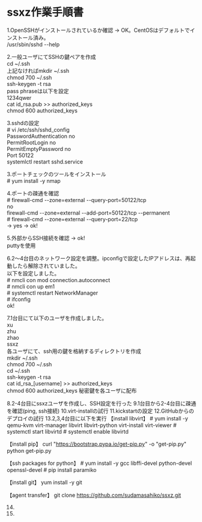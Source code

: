 # ssxz作業手順書  
  
1.OpenSSHがインストールされているか確認 -> OK。CentOSはデフォルトでインストール済み。  
/usr/sbin/sshd --help  
  
2.一般ユーザにてSSHの鍵ペアを作成  
cd ~/.ssh  
上記なければmkdir ~/.ssh  
chmod 700 ~/.ssh  
ssh-keygen -t rsa  
pass phraseは以下を設定  
1234qwer  
cat id_rsa.pub >> authorized_keys  
chmod 600 authorized_keys  
  
3.sshdの設定  
\# vi /etc/ssh/sshd_config  
PasswordAuthentication no  
PermitRootLogin no  
PermitEmptyPassword no  
Port 50122  
systemlctl restart sshd.service  
  
3.ポートチェックのツールをインストール  
\# yum install -y nmap  
  
4.ポートの疎通を確認  
\# firewall-cmd --zone=external --query-port=50122/tcp  
no  
firewall-cmd --zone=external --add-port=50122/tcp --permanent  
\# firewall-cmd --zone=external --query-port=22/tcp  
-> yes -> ok!  
  
5.外部からSSH接続を確認 -> ok!  
puttyを使用  
  
6.2～4台目のネットワーク設定を調整。ipconfigで設定したIPアドレスは、再起動したら解除されていました。  
以下を設定しました。  
\# nmcli con mod connection.autoconnect  
\# nmcli con up em1  
\# systemctl restart NetworkManager  
\# ifconfig  
ok!  
  
7.1台目にて以下のユーザを作成しました。  
xu  
zhu  
zhao  
ssxz  
各ユーザにて、ssh用の鍵を格納するディレクトリを作成  
mkdir ~/.ssh  
chmod 700 ~/.ssh  
cd ~/.ssh  
ssh-keygen -t rsa  
cat id_rsa_[username] >> authorized_keys  
chmod 600 authorized_keys
秘密鍵を各ユーザに配布

8.2-4台目にssxzユーザを作成し、SSH設定を行った
9.1台目から2-4台目に疎通を確認(ping, ssh接続)
10.virt-installの試行
11.kickstartの設定
12.GitHubからのデプロイの試行
13.2,3,4台目に以下を実行
【install libvirt】
\# yum install -y qemu-kvm virt-manager libvirt libvirt-python virt-install virt-viewer
\# systemctl start libvirtd
\# systemctl enable libvirtd

【install pip】
curl "https://bootstrap.pypa.io/get-pip.py" -o "get-pip.py"
python get-pip.py

【ssh packages for python】
\# yum install -y gcc libffi-devel python-devel openssl-devel
\# pip install paramiko

【install git】
yum install -y git

【agent transfer】
git clone https://github.com/sudamasahiko/ssxz.git

14.
15.



